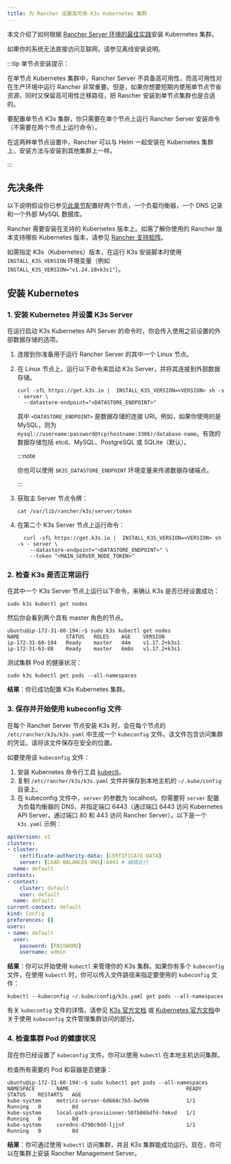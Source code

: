 ```yaml
---
title: 为 Rancher 设置高可用 K3s Kubernetes 集群
---
```


本文介绍了如何根据 [Rancher Server 环境的最佳实践](../../about-rancher/architecture/recommendations.md#kubernetes-安装环境)安装 Kubernetes 集群。

如果你的系统无法直接访问互联网，请参见离线安装说明。

:::tip 单节点安装提示：

在单节点 Kubernetes 集群中，Rancher Server 不具备高可用性，而高可用性对在生产环境中运行 Rancher 非常重要。但是，如果你想要短期内使用单节点节省资源，同时又保留高可用性迁移路径，把 Rancher 安装到单节点集群也是合适的。

要配置单节点 K3s 集群，你只需要在单个节点上运行 Rancher Server 安装命令（不需要在两个节点上运行命令）。

在这两种单节点设置中，Rancher 可以与 Helm 一起安装在 Kubernetes 集群上，安装方法与安装到其他集群上一样。

:::

## 先决条件

以下说明假设你已参见[此章节](../infrastructure-setup/ha-k3s-kubernetes-cluster.md)配置好两个节点，一个负载均衡器，一个 DNS 记录和一个外部 MySQL 数据库。

Rancher 需要安装在支持的 Kubernetes 版本上。如需了解你使用的 Rancher 版本支持哪些 Kubernetes 版本，请参见 [Rancher 支持矩阵](https://rancher.com/support-maintenance-terms/)。

如需指定 K3s（Kubernetes）版本，在运行 K3s 安装脚本时使用 `INSTALL_K3S_VERSION` 环境变量（例如 `INSTALL_K3S_VERSION="v1.24.10+k3s1"`）。

## 安装 Kubernetes

### 1. 安装 Kubernetes 并设置 K3s Server

在运行启动 K3s Kubernetes API Server 的命令时，你会传入使用之前设置的外部数据存储的选项。

1. 连接到你准备用于运行 Rancher Server 的其中一个 Linux 节点。
1. 在 Linux 节点上，运行以下命令来启动 K3s Server，并将其连接到外部数据存储。
   ```
   curl -sfL https://get.k3s.io |  INSTALL_K3S_VERSION=<VERSION> sh -s - server \
     --datastore-endpoint="<DATASTORE_ENDPOINT>"
   ```

   其中 `<DATASTORE_ENDPOINT>` 是数据存储的连接 URI。例如，如果你使用的是 MySQL，则为 `mysql://username:password@tcp(hostname:3306)/database-name`。有效的数据存储包括 etcd、MySQL、PostgreSQL 或 SQLite（默认）。

   :::note

   你也可以使用 `$K3S_DATASTORE_ENDPOINT` 环境变量来传递数据存储端点。

   :::

1. 获取主 Server 节点令牌：
   ```
   cat /var/lib/rancher/k3s/server/token
   ```

1. 在第二个 K3s Server 节点上运行命令：
   ```
     curl -sfL https://get.k3s.io |  INSTALL_K3S_VERSION=<VERSION> sh -s - server \
       --datastore-endpoint="<DATASTORE_ENDPOINT>" \
       --token "<MAIN_SERVER_NODE_TOKEN>"
   ```

### 2. 检查 K3s 是否正常运行

在其中一个 K3s Server 节点上运行以下命令，来确认 K3s 是否已经设置成功：
```
sudo k3s kubectl get nodes
```

然后你会看到两个具有 master 角色的节点。
```
ubuntu@ip-172-31-60-194:~$ sudo k3s kubectl get nodes
NAME               STATUS   ROLES    AGE    VERSION
ip-172-31-60-194   Ready    master   44m    v1.17.2+k3s1
ip-172-31-63-88    Ready    master   6m8s   v1.17.2+k3s1
```

测试集群 Pod 的健康状况：
```
sudo k3s kubectl get pods --all-namespaces
```

**结果**：你已成功配置 K3s Kubernetes 集群。

### 3. 保存并开始使用 kubeconfig 文件

在每个 Rancher Server 节点安装 K3s 时，会在每个节点的 `/etc/rancher/k3s/k3s.yaml` 中生成一个 `kubeconfig` 文件。该文件包含访问集群的凭证。请将该文件保存在安全的位置。

如要使用该 `kubeconfig` 文件：

1. 安装 Kubernetes 命令行工具 [kubectl](https://kubernetes.io/docs/tasks/tools/install-kubectl/#install-kubectl)。
2. 复制 `/etc/rancher/k3s/k3s.yaml` 文件并保存到本地主机的 `~/.kube/config` 目录上。
3. 在 kubeconfig 文件中，`server` 的参数为 localhost。你需要将 `server` 配置为负载均衡器的 DNS，并指定端口 6443（通过端口 6443 访问 Kubernetes API Server，通过端口 80 和 443 访问 Rancher Server）。以下是一个 `k3s.yaml` 示例：

```yml
apiVersion: v1
clusters:
- cluster:
    certificate-authority-data: [CERTIFICATE-DATA]
    server: [LOAD-BALANCER-DNS]:6443 # 编辑此行
  name: default
contexts:
- context:
    cluster: default
    user: default
  name: default
current-context: default
kind: Config
preferences: {}
users:
- name: default
  user:
    password: [PASSWORD]
    username: admin
```

**结果**：你可以开始使用 `kubectl` 来管理你的 K3s 集群。如果你有多个 `kubeconfig` 文件，在使用 `kubectl` 时，你可以传入文件路径来指定要使用的 `kubeconfig` 文件：

```
kubectl --kubeconfig ~/.kube/config/k3s.yaml get pods --all-namespaces
```

有关 `kubeconfig` 文件的详情，请参见 [K3s 官方文档](https://rancher.com/docs/k3s/latest/en/cluster-access/) 或 [ Kubernetes 官方文档](https://kubernetes.io/docs/concepts/configuration/organize-cluster-access-kubeconfig/)中关于使用 `kubeconfig` 文件管理集群访问的部分。

### 4. 检查集群 Pod 的健康状况

现在你已经设置了 `kubeconfig` 文件。你可以使用 `kubectl` 在本地主机访问集群。

检查所有需要的 Pod 和容器是否健康：

```
ubuntu@ip-172-31-60-194:~$ sudo kubectl get pods --all-namespaces
NAMESPACE       NAME                                      READY   STATUS    RESTARTS   AGE
kube-system     metrics-server-6d684c7b5-bw59k            1/1     Running   0          8d
kube-system     local-path-provisioner-58fb86bdfd-fmkvd   1/1     Running   0          8d
kube-system     coredns-d798c9dd-ljjnf                    1/1     Running   0          8d
```

**结果**：你可通过使用 `kubectl` 访问集群，并且 K3s 集群能成功运行。现在，你可以在集群上安装 Rancher Management Server。
